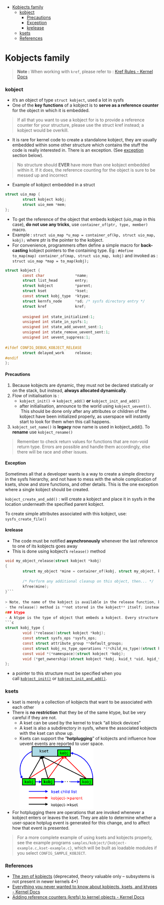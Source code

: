 - [Kobjects family](#kobjects-family)
    - [kobject](#kobject)
      - [Precautions](#precautions)
      - [Exception](#exception)
      - [krelease](#krelease)
    - [ksets](#ksets)
    - [References](#references)

# Kobjects family

> **Note :** When working with `kref`, please refer to : [Kref Rules - Kernel Docs](https://docs.kernel.org/core-api/kref.html#kref-rules)

### kobject

- it’s an object of type `struct kobject`, used a lot in sysfs
- One of the **key functions** of a kobject is to **serve as a reference counter** for the object in which it is embedded.
> If all that you want to use a kobject for is to provide a reference counter for your structure, please use the struct kref instead; a kobject would be overkill.
- It is rare for kernel code to create a standalone kobject, they are usually embedded within some other structure which contains the stuff the code is really interested in. There is an exception. (See [exception](#exception) section below).
> No structure should **EVER** have more than one kobject embedded within it. If it does, the reference counting for the object is sure to be messed up and incorrect

- Example of kobject embedded in a struct
```c
struct uio_map {
        struct kobject kobj;
        struct uio_mem *mem;
};
```

- To get the reference of the object that embeds kobject (uio_map in this case), **do not use any tricks**, use `container_of(ptr, type, member)` macro. 
- Example : `struct uio_map *u_map = container_of(kp, struct uio_map, kobj);` where ptr is the pointer to the kobject. 
- For convenience, programmers often define a simple macro for **back-casting** kobject pointers to the containing type. Eg : `#define to_map(map) container_of(map, struct uio_map, kobj)` and invoked as : `struct uio_map *map = to_map(kobj);`

```c
struct kobject {
        const char              *name;
        struct list_head        entry;
        struct kobject          *parent;
        struct kset             *kset;
        const struct kobj_type  *ktype;
        struct kernfs_node      *sd; /* sysfs directory entry */
        struct kref             kref;

        unsigned int state_initialized:1;
        unsigned int state_in_sysfs:1;
        unsigned int state_add_uevent_sent:1;
        unsigned int state_remove_uevent_sent:1;
        unsigned int uevent_suppress:1;

#ifdef CONFIG_DEBUG_KOBJECT_RELEASE
        struct delayed_work     release;
#endif
};

```

#### Precautions

1. Because kobjects are dynamic, they must not be declared statically or on the stack, but instead, **always allocated dynamically**.
2. Flow of initialisation is :  
	- `kobject_init()` → `kobject_add()`   **or** `kobject_init_and_add()`
	- after initialisation, announce to the world using `kobject_uevent()`.  This should be done only after any attributes or children of the kobject have been initialized properly, as userspace will instantly start to look for them when this call happens.
3. `kobject_set_name()` is **legacy** now name is used in kobject_add(). To **rename** use `kobject_rename()`
> Remember to check return values for functions that are non-void return type. Errors are possible and handle them accordingly, else there will be race and other issues.

#### Exception

Sometimes all that a developer wants is a way to create a simple directory in the sysfs hierarchy, and not have to mess with the whole complication of ksets, show and store functions, and other details. This is the one exception where a single kobject should be created.

`kobject_create_and_add()` : will create a kobject and place it in sysfs in the location underneath the specified parent kobject.

To create simple attributes associated with this kobject, use: `sysfs_create_file()`

#### krelease

- The code must be notified **asynchronously** whenever the last reference to one of its kobjects goes away
- This is done using kobject’s `release()` method
```c
void my_object_release(struct kobject *kobj)
{
        struct my_object *mine = container_of(kobj, struct my_object, kobj);

        /* Perform any additional cleanup on this object, then... */
        kfree(mine);
}```

> Note, the name of the kobject is available in the release function, but it must NOT be changed within this callback. Otherwise there will be a memory leak in the kobject core
- the release() method is **not stored in the kobject** itself; instead, it is associated with the `ktype`
### ktype
- A ktype is the type of object that embeds a kobject. Every structure that embeds a kobject needs a corresponding ktype.
```c
struct kobj_type {
        void (*release)(struct kobject *kobj);
        const struct sysfs_ops *sysfs_ops;
        const struct attribute_group **default_groups;
        const struct kobj_ns_type_operations *(*child_ns_type)(struct kobject *kobj);
        const void *(*namespace)(struct kobject *kobj);
        void (*get_ownership)(struct kobject *kobj, kuid_t *uid, kgid_t *gid);
};
```
- a pointer to this structure must be specified when you call [`kobject_init()`](https://docs.kernel.org/driver-api/basics.html#c.kobject_init "kobject_init") or [`kobject_init_and_add()`](https://docs.kernel.org/driver-api/basics.html#c.kobject_init_and_add "kobject_init_and_add").

### ksets

- kset is merely a collection of kobjects that want to be associated with each other
- There is **no restriction** that they be of the same ktype, but be very careful if they are not.
	- A kset can be used by the kernel to track “all block devices” 
	- A kset is also a subdirectory in sysfs, where the associated kobjects with the kset can show up. 
	- Ksets can support the “**hotplugging**” of kobjects and influence how uevent events are reported to user space. 	
![kobject.png](./assets/kobject.png)
- For hotplugging there are operations that are invoked whenever a kobject enters or leaves the kset. They are able to determine whether a user-space hotplug event is generated for this change, and to affect how that event is presented.

> For a more complete example of using ksets and kobjects properly, see the example programs `samples/kobject/{kobject-example.c,kset-example.c}`, which will be built as loadable modules if you select `CONFIG_SAMPLE_KOBJECT`.

### References

- [The zen of kobjects](https://lwn.net/Articles/51437/) (deprecated, theory valuable only – subsystems is not present in newer kernels 4+)
- [Everything you never wanted to know about kobjects, ksets, and ktypes - Kernel Docs](https://docs.kernel.org/core-api/kobject.html)
- [Adding reference counters (krefs) to kernel objects - Kernel Docs](https://docs.kernel.org/core-api/kref.html)
